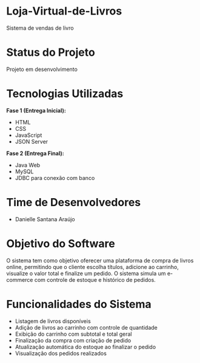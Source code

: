 # Loja-Virtual-de-Livros
Sistema de vendas de livro 

# Status do Projeto
Projeto em desenvolvimento

# Tecnologias Utilizadas

**Fase 1 (Entrega Inicial):**  
- HTML  
- CSS  
- JavaScript  
- JSON Server

**Fase 2 (Entrega Final):**  
- Java Web
- MySQL
- JDBC para conexão com banco

# Time de Desenvolvedores
- Danielle Santana Araújo

# Objetivo do Software
O sistema tem como objetivo oferecer uma plataforma de compra de livros online, permitindo que o cliente escolha títulos, adicione ao carrinho, visualize o valor total e finalize um pedido. O sistema simula um e-commerce com controle de estoque e histórico de pedidos.

# Funcionalidades do Sistema
- Listagem de livros disponíveis
- Adição de livros ao carrinho com controle de quantidade  
- Exibição do carrinho com subtotal e total geral  
- Finalização da compra com criação de pedido  
- Atualização automática do estoque ao finalizar o pedido  
- Visualização dos pedidos realizados  

